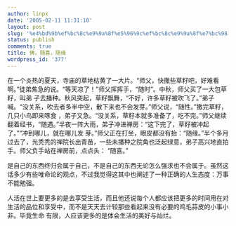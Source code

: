 ```yaml
---
author: linpx
date: '2005-02-11 11:31:10'
layout: post
slug: '%e4%bd%9b%ef%bc%8c%e9%9a%8f%e5%96%9c%ef%bc%8c%e9%9a%8f%e7%bc%98'
status: publish
comments: true
title: 佛，随喜，随缘
wordpress_id: '377'
---
```


在一个炎热的夏天，寺庙的草地枯黄了一大片。“师父，快撒些草籽吧，好难看啊。”徒弟焦急的说。“等天凉了！”师父挥挥手，“随时”。中秋，师父买了一大包草籽，叫弟
子去播种。秋风突起，草籽飘舞，“不好，许多草籽被吹飞了。”弟子喊。“没关系，吹去者多半中空，散下来也不会发芽。”师父说，“随性。”撒完草籽，几只小鸟即来啄食
，弟子又急。“没关系，草籽本就多准备了，吃不完。”师父继续翻着经书，“随遇。”半夜一阵大雨，弟子冲进禅房：“这下完了，草籽被冲起了。”“冲到哪儿，就在哪儿发
芽。”师父正在打坐，眼皮都没有抬：“随缘。”半个多月过去了，光秃秃的禅院长出青苗，一些未播种之院角也泛起绿意，弟子高兴地直拍手。师父负手站在禅房前，点点头：
“随喜。”

是自己的东西终归会属于自己，不是自己的东西无论怎么强求也不会属于。虽然这话多少有些唯命论的观点，不过我觉得这其中也阐述了一种正确的人生态度：万事不能勉强。

人活在世上要更多的是去享受生活，而且他还说每个人都应该把更多的时间用在对生活的品位和享受中，而不是天天去计较那些看起来没有必要的鸡毛蒜皮的小事小非。毕竟生命
有限，人应该更多的是体会生活的美好与灿烂。

